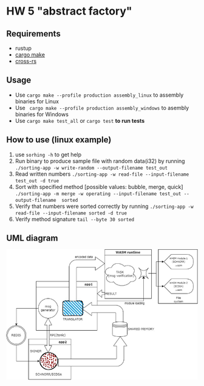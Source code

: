 # HW 5 "abstract factory"

## Requirements

* rustup
* [cargo make]( https://github.com/sagiegurari/cargo-make )
* [cross-rs]( https://github.com/cross-rs/cross )

## Usage

- Use ``cargo make --profile production assembly_linux`` to assembly binaries for Linux
- Use `` cargo make --profile production assembly_windows`` to asembly binaries for Windows
- Use ``cargo make test_all`` or ``cargo test`` **to run tests**

## How to use (linux example)
1. use ``sorhing -h`` to get help
2. Run binary to produce sample file with random data(i32) by running `` ./sorting-app -w write-random --output-filename test_out``
3. Read written numbers ``./sorting-app -w read-file --input-filename test_out -d true``
4. Sort with specified method [possible values: bubble, merge, quick] ``./sorting-app -m merge -w operating --input-filename test_out --output-filename  sorted``
5. Verify that numbers were sorted correctly by running ``./sorting-app -w read-file --input-filename sorted -d true``
6. Verify method signature ``tail --byte 30 sorted``

## UML diagram

![](https://github.com/Kerosin3/RUST-WASM-RPC-PROJECT/blob/main/docs/shema.jpg)

